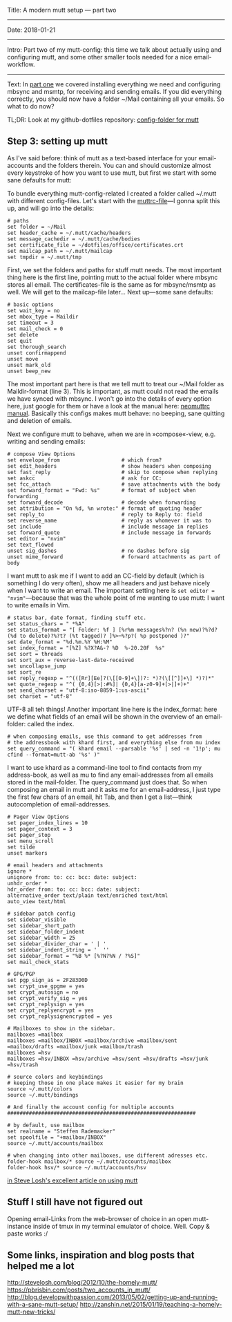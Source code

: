 Title: A modern mutt setup — part two

----

Date: 2018-01-21

----

Intro: Part two of my mutt-config: this time we talk about actually using and configuring mutt, and some other smaller tools needed for a nice email-workflow.

----

Text: In [part one](https://webgefrickel.de/blog/a-modern-mutt-setup) we covered installing everything we need and configuring mbsync and msmtp, for receiving and sending emails. If you did everything correctly, you should now have a folder ~/Mail containing all your emails. So what to do now?

TL;DR: Look at my github-dotfiles repository: [config-folder for mutt](https://github.com/webgefrickel/dotfiles/tree/master/office/mutt)

## Step 3: setting up mutt

As I've said before: think of mutt as a text-based interface for your email-accounts and the folders therein. You can and should customize almost every keystroke of how you want to use mutt, but first we start with some sane defaults for mutt:

To bundle everything mutt-config-related I created a folder called ~/.mutt with different config-files. Let's start with the [muttrc-file](https://github.com/webgefrickel/dotfiles/blob/master/office/mutt/muttrc)—I gonna split this up, and will go into the details:

```
# paths
set folder = ~/Mail
set header_cache = ~/.mutt/cache/headers
set message_cachedir = ~/.mutt/cache/bodies
set certificate_file = ~/dotfiles/office/certificates.crt
set mailcap_path = ~/.mutt/mailcap
set tmpdir = ~/.mutt/tmp
```

First, we set the folders and paths for stuff mutt needs. The most important thing here is the first line, pointing mutt to the actual folder where mbsync stores all email. The certificates-file is the same as for mbsync/msmtp as well. We will get to the mailcap-file later&hellip; Next up—some sane defaults:

```
# basic options
set wait_key = no
set mbox_type = Maildir
set timeout = 3
set mail_check = 0
set delete
set quit
set thorough_search
unset confirmappend
unset move
unset mark_old
unset beep_new
```

The most important part here is that we tell mutt to treat our ~/Mail folder as Maildir-format (line 3). This is important, as mutt could not read the emails we have synced with mbsync. I won't go into the details of every option here, just google for them or have a look at the manual here: [neomuttrc manual](https://www.neomutt.org/man/neomuttrc). Basically this configs makes mutt behave: no beeping, sane quitting and deletion of emails.

Next we configure mutt to behave, when we are in »compose«-view, e.g. writing and sending emails:

```
# compose View Options
set envelope_from                    # which from?
set edit_headers                     # show headers when composing
set fast_reply                       # skip to compose when replying
set askcc                            # ask for CC:
set fcc_attach                       # save attachments with the body
set forward_format = "Fwd: %s"       # format of subject when forwarding
set forward_decode                   # decode when forwarding
set attribution = "On %d, %n wrote:" # format of quoting header
set reply_to                         # reply to Reply to: field
set reverse_name                     # reply as whomever it was to
set include                          # include message in replies
set forward_quote                    # include message in forwards
set editor = "nvim"
set text_flowed
unset sig_dashes                     # no dashes before sig
unset mime_forward                   # forward attachments as part of body
```

I want mutt to ask me if I want to add an CC-field by default (which is something I do very often), show me all headers and just behave nicely when I want to write an email. The important setting here is `set editor = "nvim"`—because that was the whole point of me wanting to use mutt: I want to write emails in Vim.

```
# status bar, date format, finding stuff etc.
set status_chars = " *%A"
set status_format = "[ Folder: %f ] [%r%m messages%?n? (%n new)?%?d? (%d to delete)?%?t? (%t tagged)? ]%>─%?p?( %p postponed )?"
set date_format = "%d.%m.%Y %H:%M"
set index_format = "[%Z] %?X?A&-? %D  %-20.20F  %s"
set sort = threads
set sort_aux = reverse-last-date-received
set uncollapse_jump
set sort_re
set reply_regexp = "^(([Rr][Ee]?(\[[0-9]+\])?: *)?(\[[^]]+\] *)?)*"
set quote_regexp = "^( {0,4}[>|:#%]| {0,4}[a-z0-9]+[>|]+)+"
set send_charset = "utf-8:iso-8859-1:us-ascii"
set charset = "utf-8"
```

UTF-8 all teh things! Another important line here is the index_format: here we define what fields of an email will be shown in the overview of an email-folder: called the index. 

```
# when composing emails, use this command to get addresses from
# the addressbook with khard first, and everything else from mu index
set query_command = "( khard email --parsable '%s' | sed -n '1!p'; mu cfind --format=mutt-ab '%s' )"
```

I want to use khard as a command-line tool to find contacts from my address-book, as well as mu to find any email-addresses from all emails stored in the mail-folder. The query_command just does that. So when composing an email in mutt and it asks me for an email-address, I just type the first few chars of an email, hit Tab, and then I get a list—think autocompletion of email-addresses.

```
# Pager View Options
set pager_index_lines = 10
set pager_context = 3
set pager_stop
set menu_scroll
set tilde
unset markers

# email headers and attachments
ignore *
unignore from: to: cc: bcc: date: subject:
unhdr_order *
hdr_order from: to: cc: bcc: date: subject:
alternative_order text/plain text/enriched text/html
auto_view text/html

# sidebar patch config
set sidebar_visible
set sidebar_short_path
set sidebar_folder_indent
set sidebar_width = 25
set sidebar_divider_char = ' | '
set sidebar_indent_string = '  ''
set sidebar_format = "%B %* [%?N?%N / ?%S]"
set mail_check_stats

# GPG/PGP 
set pgp_sign_as = 2F283D0D
set crypt_use_gpgme = yes
set crypt_autosign = no
set crypt_verify_sig = yes
set crypt_replysign = yes
set crypt_replyencrypt = yes
set crypt_replysignencrypted = yes

# Mailboxes to show in the sidebar.
mailboxes =mailbox
mailboxes =mailbox/INBOX =mailbox/archive =mailbox/sent =mailbox/drafts =mailbox/junk =mailbox/trash
mailboxes =hsv
mailboxes =hsv/INBOX =hsv/archive =hsv/sent =hsv/drafts =hsv/junk =hsv/trash

# source colors and keybindings
# keeping those in one place makes it easier for my brain
source ~/.mutt/colors
source ~/.mutt/bindings

# And finally the account config for multiple accounts
#############################################################

# by default, use mailbox
set realname = "Steffen Rademacker"
set spoolfile = "+mailbox/INBOX"
source ~/.mutt/accounts/mailbox

# when changing into other mailboxes, use different adresses etc.
folder-hook mailbox/* source ~/.mutt/accounts/mailbox
folder-hook hsv/* source ~/.mutt/accounts/hsv
```


[in Steve Losh's excellent article on using mutt](http://stevelosh.com/blog/2012/10/the-homely-mutt/#retrieving-passwords)

## Stuff I still have not figured out

Opening email-Links from the web-browser of choice in an open mutt-instance inside of tmux in my terminal emulator of choice. Well. Copy &amp; paste works :/

## Some links, inspiration and blog posts that helped me a lot

http://stevelosh.com/blog/2012/10/the-homely-mutt/
https://pbrisbin.com/posts/two_accounts_in_mutt/
http://blog.developwithpassion.com/2013/05/02/getting-up-and-running-with-a-sane-mutt-setup/
http://zanshin.net/2015/01/19/teaching-a-homely-mutt-new-tricks/
